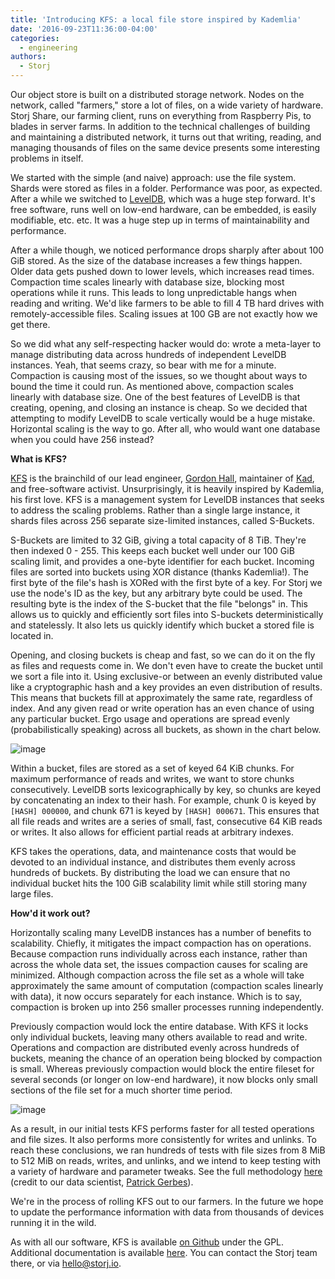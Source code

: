 ```yaml
---
title: 'Introducing KFS: a local file store inspired by Kademlia'
date: '2016-09-23T11:36:00-04:00'
categories:
  - engineering
authors:
  - Storj
---
```

Our object store is built on a distributed storage network. Nodes on the network, called "farmers," store a lot of files, on a wide variety of hardware. Storj Share, our farming client, runs on everything from Raspberry Pis, to blades in server farms. In addition to the technical challenges of building and maintaining a distributed network, it turns out that writing, reading, and managing thousands of files on the same device presents some interesting problems in itself.

<!--more-->

We started with the simple (and naive) approach: use the file system. Shards were stored as files in a folder. Performance was poor, as expected. After a while we switched to [LevelDB](https://github.com/google/leveldb), which was a huge step forward. It's free software, runs well on low-end hardware, can be embedded, is easily modifiable, etc. etc. It was a huge step up in terms of maintainability and performance.

After a while though, we noticed performance drops sharply after about 100 GiB stored. As the size of the database increases a few things happen. Older data gets pushed down to lower levels, which increases read times. Compaction time scales linearly with database size, blocking most operations while it runs. This leads to long unpredictable hangs when reading and writing. We'd like farmers to be able to fill 4 TB hard drives with remotely-accessible files. Scaling issues at 100 GB are not exactly how we get there.

So we did what any self-respecting hacker would do: wrote a meta-layer to manage distributing data across hundreds of independent LevelDB instances. Yeah, that seems crazy, so bear with me for a minute. Compaction is causing most of the issues, so we thought about ways to bound the time it could run. As mentioned above, compaction scales linearly with database size. One of the best features of LevelDB is that creating, opening, and closing an instance is cheap. So we decided that attempting to modify LevelDB to scale vertically would be a huge mistake. Horizontal scaling is the way to go. After all, who would want one database when you could have 256 instead?

**What is KFS?**

[KFS](https://github.com/storj/kfs/) is the brainchild of our lead engineer, [Gordon Hall](https://github.com/bookchin/), maintainer of [Kad](https://github.com/kadtools), and free-software activist. Unsurprisingly, it is heavily inspired by Kademlia, his first love. KFS is a management system for LevelDB instances that seeks to address the scaling problems. Rather than a single large instance, it shards files across 256 separate size-limited instances, called S-Buckets.

S-Buckets are limited to 32 GiB, giving a total capacity of 8 TiB. They're then indexed 0 - 255. This keeps each bucket well under our 100 GiB scaling limit, and provides a one-byte identifier for each bucket. Incoming files are sorted into buckets using XOR distance (thanks Kademlia!). The first byte of the file's hash is XORed with the first byte of a key. For Storj we use the node's ID as the key, but any arbitrary byte could be used. The resulting byte is the index of the S-bucket that the file "belongs" in. This allows us to quickly and efficiently sort files into S-buckets deterministically and statelessly. It also lets us quickly identify which bucket a stored file is located in.

Opening, and closing buckets is cheap and fast, so we can do it on the fly as files and requests come in. We don't even have to create the bucket until we sort a file into it. Using exclusive-or between an evenly distributed value like a cryptographic hash and a key provides an even distribution of results. This means that buckets fill at approximately the same rate, regardless of index. And any given read or write operation has an even chance of using any particular bucket. Ergo usage and operations are spread evenly (probabilistically speaking) across all buckets, as shown in the chart below.  
  

![image](img/ch1.png)

  
Within a bucket, files are stored as a set of keyed 64 KiB chunks. For maximum performance of reads and writes, we want to store chunks consecutively. LevelDB sorts lexicographically by key, so chunks are keyed by concatenating an index to their hash. For example, chunk 0 is keyed by `[HASH] 000000`, and chunk 671 is keyed by `[HASH] 000671`. This ensures that all file reads and writes are a series of small, fast, consecutive 64 KiB reads or writes. It also allows for efficient partial reads at arbitrary indexes.

KFS takes the operations, data, and maintenance costs that would be devoted to an individual instance, and distributes them evenly across hundreds of buckets. By distributing the load we can ensure that no individual bucket hits the 100 GiB scalability limit while still storing many large files.

**How'd it work out?**

Horizontally scaling many LevelDB instances has a number of benefits to scalability. Chiefly, it mitigates the impact compaction has on operations. Because compaction runs individually across each instance, rather than across the whole data set, the issues compaction causes for scaling are minimized. Although compaction across the file set as a whole will take approximately the same amount of computation (compaction scales linearly with data), it now occurs separately for each instance. Which is to say, compaction is broken up into 256 smaller processes running independently.

Previously compaction would lock the entire database. With KFS it locks only individual buckets, leaving many others available to read and write. Operations and compaction are distributed evenly across hundreds of buckets, meaning the chance of an operation being blocked by compaction is small. Whereas previously compaction would block the entire fileset for several seconds (or longer on low-end hardware), it now blocks only small sections of the file set for a much shorter time period.  
  

![image](img/ch2.png)

  
As a result, in our initial tests KFS performs faster for all tested operations and file sizes. It also performs more consistently for writes and unlinks. To reach these conclusions, we ran hundreds of tests with file sizes from 8 MiB to 512 MiB on reads, writes, and unlinks, and we intend to keep testing with a variety of hardware and parameter tweaks. See the full methodology [here](https://storj.github.io/kfs/tutorial-performance-testing.html) (credit to our data scientist, [Patrick Gerbes](https://github.com/pgerbes1)).

We're in the process of rolling KFS out to our farmers. In the future we hope to update the performance information with data from thousands of devices running it in the wild.

As with all our software, KFS is available [on Github](https://github.com/storj/kfs) under the GPL. Additional documentation is available [here](http://storj.github.io/kfs). You can contact the Storj team there, or via [hello@storj.io](mailto:hello@storj.io).
